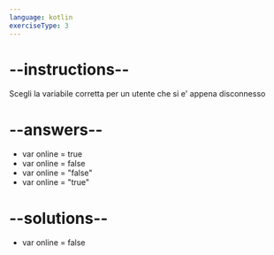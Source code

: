 ```yaml
---
language: kotlin
exerciseType: 3
---
```


# --instructions--

Scegli la variabile corretta per un utente che si e' appena disconnesso

# --answers--

- var online = true
- var online = false
- var online = "false"
- var online = "true"

# --solutions--

- var online = false
